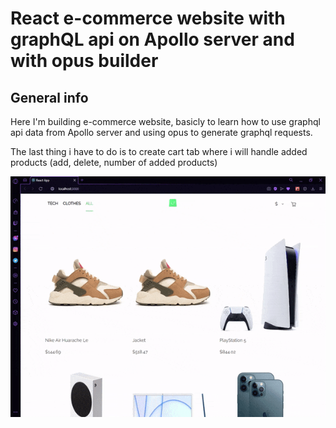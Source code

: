 # React e-commerce website with graphQL api on Apollo server and with opus builder

## General info

Here I'm building e-commerce website, basicly to learn how to use graphql api data from Apollo server and using opus to generate graphql requests.

The last thing i have to do is to create cart tab where i will handle added products (add, delete, number of added products)

![](./public/preview.gif)
